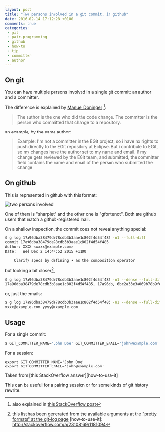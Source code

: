 ```yaml
---
layout: post
title: "Two persons involved in a git commit, in github"
date: 2016-02-14 17:12:28 +0100
comments: true
categories: 
 - git
 - pair-programming
 - github
 - how-to
 - tip
 - committer
 - author
---
```


## On git

You can have multiple persons involved in a single git commit: an author and a committer.

The difference is explained by [Manuel Doninger][explanation-roles] [^1]: 

> The author is the one who did the code change.
> The committer is the person who committed that change to a repository.

an example, by the same author:

> Example: I'm not a committer in the EGit project, so i have no rights
to push directly to the EGit repository at Eclipse. But i contribute
to EGit, so my changes have the author set to my name and email. If my
change gets reviewed by the EGit team, and submitted, the committer
field contains the name and email of the person who submitted the
change

## On github

This is represented in github with this format:

![two persons involved](../../../../uploads/commit-with-two-persons.png)

One of them is "sharplet" and the other one is "gfontenot". Both are github users that match a github-registered mail.

On a shallow inspection, the commit does not reveal anything special:

```bash
$ g log 17a96dba38479de78cdb3b3aae1c802f4d54f485 -n1 --full-diff
commit 17a96dba38479de78cdb3b3aae1c802f4d54f485
Author: XXXX <xxxx@example.com>
Date:   Wed Dec 2 14:44:52 2015 +1100

    Clarify specs by defining • as the composition operator
```

but looking a bit closer[^2],

```bash
$ g log 17a96dba38479de78cdb3b3aae1c802f4d54f485 -n1 --dense --full-diff --format="%H, %h, %T, %t, %P, %p, %an, %aN, %ae, %aE, %ad, %aD, %ar, %at, %ai, %cn, %cN, %ce, %cE, %cd, %cD, %cr, %ct, %ci, %cI, %d, %D, %e, %s, %f, %b, %B" | less
17a96dba38479de78cdb3b3aae1c802f4d54f485, 17a96db, 6bc2a33e3a069b78b9fd36124f5ed039a125303e, 6bc2a33, 29488bc0be27c5c03b6af7d115c7d45645382a7a, 29488bc, XXXX, XXXX, xxxx@example.com, xxxx@example.com, Wed Dec 2 14:44:52 2015 +1100, Wed, 2 Dec 2015 14:44:52 +1100, 3 months ago, 1449027892, 2015-12-02 14:44:52 +1100, YYYY, YYYY, yyyy@example.com, yyyy@example.com, Tue Dec 15 09:30:28 2015 -0800, Tue, 15 Dec 2015 09:30:28 -0800, 9 weeks ago, 1450200628, 2015-12-15 09:30:28 -0800, %cI, , %D, , Clarify specs by defining • as the composition operator, Clarify-specs-by-defining-as-the-composition-operator, , Clarify specs by defining • as the composition operator
```

or, just the emails:

```bash
$ g log 17a96dba38479de78cdb3b3aae1c802f4d54f485 -n1 --dense --full-diff --format='%ae %ce'
xxxx@example.com yyyy@example.com
```

## Usage

For a single commit: 

```bash
$ GIT_COMMITTER_NAME='John Doe' GIT_COMMITTER_EMAIL='john@example.com' git commit -m "..."
```

For a session:
```
export GIT_COMMITTER_NAME='John Doe'
export GIT_COMMITTER_EMAIL='john@example.com'
```

Taken from [this StackOverflow answer][how-to-use-it]

This can be useful for a pairing session or for some kinds of git history rewrite.

[explanation-roles]: https://groups.google.com/forum/#!topic/repo-discuss/6aH9rH8nUdo
[^1]: also explained in [this StackOverflow post](http://stackoverflow.com/questions/6755824/what-is-the-difference-between-author-and-committer-in-git)
[^2]: this list has been generated from the available arguments at the ["pretty formats" at the git-log page](https://git-scm.com/docs/git-log)
[how-to-use-it]: http://stackoverflow.com/a/23108169/1181094